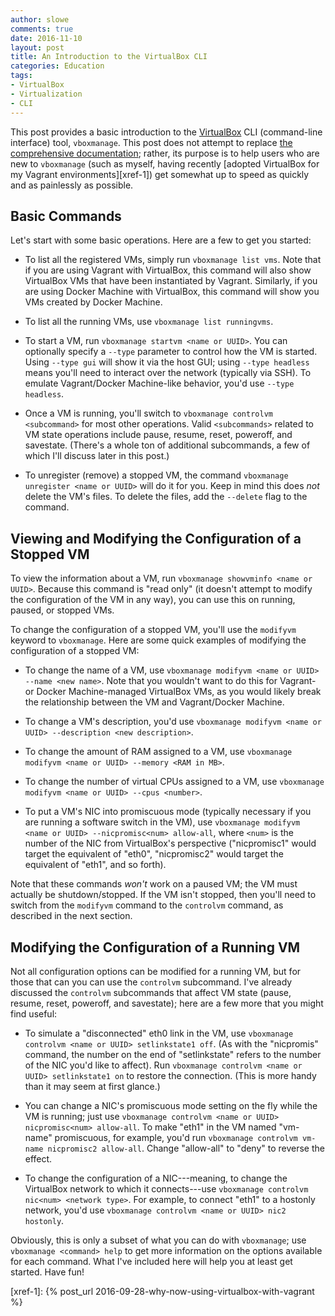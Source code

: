 ```yaml
---
author: slowe
comments: true
date: 2016-11-10
layout: post
title: An Introduction to the VirtualBox CLI
categories: Education
tags:
- VirtualBox
- Virtualization
- CLI
---
```


This post provides a basic introduction to the [VirtualBox][link-1] CLI (command-line interface) tool, `vboxmanage`. This post does not attempt to replace [the comprehensive documentation][link-2]; rather, its purpose is to help users who are new to `vboxmanage` (such as myself, having recently [adopted VirtualBox for my Vagrant environments][xref-1]) get somewhat up to speed as quickly and as painlessly as possible.

## Basic Commands

Let's start with some basic operations. Here are a few to get you started:

* To list all the registered VMs, simply run `vboxmanage list vms`. Note that if you are using Vagrant with VirtualBox, this command will also show VirtualBox VMs that have been instantiated by Vagrant. Similarly, if you are using Docker Machine with VirtualBox, this command will show you VMs created by Docker Machine.

* To list all the running VMs, use `vboxmanage list runningvms`.

* To start a VM, run `vboxmanage startvm <name or UUID>`. You can optionally specify a `--type` parameter to control how the VM is started. Using `--type gui` will show it via the host GUI; using `--type headless` means you'll need to interact over the network (typically via SSH). To emulate Vagrant/Docker Machine-like behavior, you'd use `--type headless`.

* Once a VM is running, you'll switch to `vboxmanage controlvm <subcommand>` for most other operations. Valid `<subcommands>` related to VM state operations include pause, resume, reset, poweroff, and savestate. (There's a whole ton of additional subcommands, a few of which I'll discuss later in this post.)

* To unregister (remove) a stopped VM, the command `vboxmanage unregister <name or UUID>` will do it for you. Keep in mind this does _not_ delete the VM's files. To delete the files, add the `--delete` flag to the command.

## Viewing and Modifying the Configuration of a Stopped VM

To view the information about a VM, run `vboxmanage showvminfo <name or UUID>`. Because this command is "read only" (it doesn't attempt to modify the configuration of the VM in any way), you can use this on running, paused, or stopped VMs.

To change the configuration of a stopped VM, you'll use the `modifyvm` keyword to `vboxmanage`. Here are some quick examples of modifying the configuration of a stopped VM:

* To change the name of a VM, use `vboxmanage modifyvm <name or UUID> --name <new name>`. Note that you wouldn't want to do this for Vagrant- or Docker Machine-managed VirtualBox VMs, as you would likely break the relationship between the VM and Vagrant/Docker Machine.

* To change a VM's description, you'd use `vboxmanage modifyvm <name or UUID> --description <new description>`.

* To change the amount of RAM assigned to a VM, use `vboxmanage modifyvm <name or UUID> --memory <RAM in MB>`.

* To change the number of virtual CPUs assigned to a VM, use `vboxmanage modifyvm <name or UUID> --cpus <number>`.

* To put a VM's NIC into promiscuous mode (typically necessary if you are running a software switch in the VM), use `vboxmanage modifyvm <name or UUID> --nicpromisc<num> allow-all`, where `<num>` is the number of the NIC from VirtualBox's perspective ("nicpromisc1" would target the equivalent of "eth0", "nicpromisc2" would target the equivalent of "eth1", and so forth).

Note that these commands _won't_ work on a paused VM; the VM must actually be shutdown/stopped. If the VM isn't stopped, then you'll need to switch from the `modifyvm` command to the `controlvm` command, as described in the next section.

## Modifying the Configuration of a Running VM

Not all configuration options can be modified for a running VM, but for those that can you can use the `controlvm` subcommand. I've already discussed the `controlvm` subcommands that affect VM state (pause, resume, reset, poweroff, and savestate); here are a few more that you might find useful:

* To simulate a "disconnected" eth0 link in the VM, use `vboxmanage controlvm <name or UUID> setlinkstate1 off`. (As with the "nicpromis" command, the number on the end of "setlinkstate" refers to the number of the NIC you'd like to affect). Run `vboxmanage controlvm <name or UUID> setlinkstate1 on` to restore the connection. (This is more handy than it may seem at first glance.)

* You can change a NIC's promiscuous mode setting on the fly while the VM is running; just use `vboxmanage controlvm <name or UUID> nicpromisc<num> allow-all`. To make "eth1" in the VM named "vm-name" promiscuous, for example, you'd run `vboxmanage controlvm vm-name nicpromisc2 allow-all`. Change "allow-all" to "deny" to reverse the effect.

* To change the configuration of a NIC---meaning, to change the VirtualBox network to which it connects---use `vboxmanage controlvm nic<num> <network type>`. For example, to connect "eth1" to a hostonly network, you'd use `vboxmanage controlvm <name or UUID> nic2 hostonly`.

Obviously, this is only a subset of what you can do with `vboxmanage`; use `vboxmanage <command> help` to get more information on the options available for each command. What I've included here will help you at least get started. Have fun!



[link-1]: https://www.virtualbox.org/
[link-2]: https://www.virtualbox.org/manual/UserManual.html
[xref-1]: {% post_url 2016-09-28-why-now-using-virtualbox-with-vagrant %}
